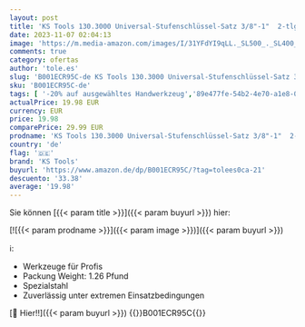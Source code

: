 ```yaml
---
layout: post
title: 'KS Tools 130.3000 Universal-Stufenschlüssel-Satz 3/8"-1"  2-tlg.'
date: 2023-11-07 02:04:13
image: 'https://m.media-amazon.com/images/I/31YFdYI9qLL._SL500_._SL400_.jpg'
comments: true
category: ofertas
author: 'tole.es'
slug: 'B001ECR95C-de KS Tools 130.3000 Universal-Stufenschlüssel-Satz 3/8"-1"...'
sku: 'B001ECR95C-de'
tags: [ '-20% auf ausgewähltes Handwerkzeug','89e477fe-54b2-4e70-a1e8-066084921fb1_0','89e477fe-54b2-4e70-a1e8-066084921fb1_8001','Arborist Merchandising Root','Baumarkt','Elektro- & Handwerkzeuge','Handwerkzeuge','Innensechskantschlüssel','Schraubenschlüssel','Self Service','Special Features Stores','Steckschlüsseleinsätze & Steckschlüsselsätze','ks tools','🇩🇪', ]
actualPrice: 19.98 EUR
currency: EUR
price: 19.98
comparePrice: 29.99 EUR
prodname: 'KS Tools 130.3000 Universal-Stufenschlüssel-Satz 3/8"-1"  2-tlg.'
country: 'de'
flag: '🇩🇪'
brand: 'KS Tools'
buyurl: 'https://www.amazon.de/dp/B001ECR95C/?tag=tolees0ca-21'
descuento: '33.38'
average: '19.98'
---
```


Sie können [{{< param title >}}]({{< param buyurl >}}) hier:

[![{{< param prodname >}}]({{< param image >}})]({{< param buyurl >}})

ℹ️:

- Werkzeuge für Profis
- Packung Weight: 1.26 Pfund
- Spezialstahl
- Zuverlässig unter extremen Einsatzbedingungen

[🛒 Hier!!]({{< param buyurl >}})
{{<world>}}B001ECR95C{{</world>}}
